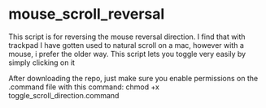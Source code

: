 # mouse_scroll_reversal
This script is for reversing the mouse reversal direction. I find that with trackpad I have gotten used to natural scroll on a mac, however with a mouse, i prefer the older way. This script lets you toggle very easily by simply clicking on it


After downloading the repo, just make sure you enable permissions on the .command file with this command:
chmod +x toggle_scroll_direction.command
